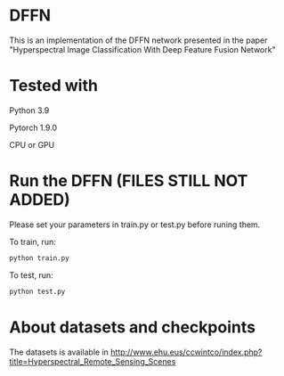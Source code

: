 # DFFN
This is an implementation of the DFFN network presented in the paper "Hyperspectral Image Classification With Deep Feature Fusion Network"

# Tested with
Python 3.9

Pytorch 1.9.0  

CPU or GPU

# Run the DFFN (FILES STILL NOT ADDED)
Please set your parameters in train.py or test.py before runing them. 

To train, run:
```python
python train.py
``` 

To test, run:
```python
python test.py
```

# About datasets and checkpoints
The datasets is available in http://www.ehu.eus/ccwintco/index.php?title=Hyperspectral_Remote_Sensing_Scenes
